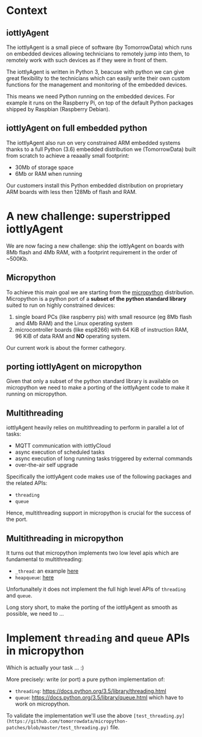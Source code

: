 # Context

## iottlyAgent

The iottlyAgent is a small piece of software (by TomorrowData) which runs on embedded devices allowing technicians to remotely jump into them, to remotely work with such devices as if they were in front of them.

The iottlyAgent is written in Python 3, beacuse with python we can give great flexibility to the technicians which can easily write their own custom functions for the management and monitoring of the embedded devices.

This means we need Python running on the embedded devices. For example it runs on the Raspberry Pi, on top of the default Python packages shipped by Raspbian (Raspberry Debian).

## iottlyAgent on full embedded python

The iottlyAgent also run on very constrained ARM embedded systems thanks to a full Python (3.6) embedded distribution we (TomorrowData) built from scratch to achieve a reaaally small footprint:
- 30Mb of storage space
- 6Mb or RAM when running

Our customers install this Python embedded distribution on proprietary ARM boards with less then 128Mb of flash and RAM.

# A new challenge: superstripped iottlyAgent

We are now facing a new challenge: ship the iottlyAgent on boards with 8Mb flash and 4Mb RAM, with a footprint requirement in the order of ~500Kb.

## Micropython

To achieve this main goal we are starting from the [micropython](https://github.com/micropython/micropython) distribution.
Micropython is a python port of a **subset of the python standard library** suited to run on highly constrained devices:
1. single board PCs (like raspberry pis) with small resource (eg 8Mb flash and 4Mb RAM) and the Linux operating system
2. microcontroller boards (like esp8266) with 64 KiB of instruction RAM, 96 KiB of data RAM and **NO** operating system.

Our current work is about the former cathegory.

## porting iottlyAgent on micropython

Given that only a subset of the python standard library is available on micropython we need to make a porting of the iottlyAgent code to make it running on micropython.

## Multithreading

iottlyAgent heavily relies on multithreading to perform in parallel a lot of tasks:
- MQTT communication with iottlyCloud
- async execution of scheduled tasks
- async execution of long running tasks triggered by external commands
- over-the-air self upgrade

Specifically the iottlyAgent code makes use of the following packages and the related APIs:
- `threading`
- `queue`

Hence, multithreading support in micropython is crucial for the success of the port.

## Multithreading in micropython

It turns out that micropython implements two low level apis which are fundamental to multithreading:
- `_thread`: an example [here](https://forum.micropython.org/viewtopic.php?t=1864)
- `heapqueue`: [here](http://docs.micropython.org/en/latest/wipy/library/uheapq.html)

Unfortunaltely it does not implement the full high level APIs of `threading` and `queue`.

Long story short, to make the porting of the iottlyAgent as smooth as possible, we need to ...

# Implement `threading` and `queue` APIs in micropython

Which is actually your task ... :)

More precisely: write (or port) a pure python implementation of:
- `threading`: https://docs.python.org/3.5/library/threading.html
- `queue`: https://docs.python.org/3.5/library/queue.html
which have to work on micropython.

To validate the implementation we'll use the above `[test_threading.py](https://github.com/tomorrowdata/micropython-patches/blob/master/test_threading.py)` file.



